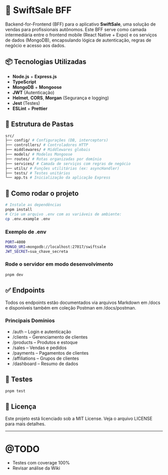 # 🧠 SwiftSale BFF

Backend-for-Frontend (BFF) para o aplicativo **SwiftSale**, uma solução de vendas para profissionais autônomos. Este BFF serve como camada intermediária entre o frontend mobile (React Native + Expo) e os serviços de dados (MongoDB), encapsulando lógica de autenticação, regras de negócio e acesso aos dados.

## 📦 Tecnologias Utilizadas

- **Node.js** + **Express.js**
- **TypeScript**
- **MongoDB** + **Mongoose**
- **JWT** (Autenticação)
- **Helmet**, **CORS**, **Morgan** (Segurança e logging)
- **Jest** (Testes)
- **ESLint** + **Prettier**

## 📁 Estrutura de Pastas

```bash
src/
├── config/ # Configurações (DB, interceptors)
├── controllers/ # Controladores HTTP
├── middlewares/ # Middlewares globais
├── models/ # Modelos Mongoose
├── routes/ # Rotas organizadas por domínio
├── services/ # Camada de serviços com regras de negócio
├── utils/ # Funções utilitárias (ex: asyncHandler)
├── tests/ # Testes unitários
└── app.ts # Inicialização da aplicação Express
```

## 🚀 Como rodar o projeto

```bash
# Instale as dependências
pnpm install
# Crie um arquivo .env com as variáveis de ambiente:
cp .env.example .env
```

### Exemplo de .env

```bash
PORT=4000
MONGO_URI=mongodb://localhost:27017/swiftsale
JWT_SECRET=sua_chave_secreta
```

### Rode o servidor em modo desenvolvimento

```bash
pnpm dev
```

## ✅ Endpoints

Todos os endpoints estão documentados via arquivos Markdown em /docs e disponíveis também em coleção Postman em /docs/postman.

### Principais Domínios

- /auth – Login e autenticação
- /clients – Gerenciamento de clientes
- /products – Produtos e estoque
- /sales – Vendas e pedidos
- /payments – Pagamentos de clientes
- /affiliations – Grupos de clientes
- /dashboard – Resumo de dados

## 🧪 Testes

```bash
pnpm test
```

## 📄 Licença

Este projeto está licenciado sob a MIT License. Veja o arquivo LICENSE para mais detalhes.

---

# @TODO

- Testes com coverage 100%
- Revisar análise da Wiki
